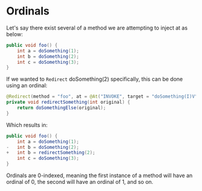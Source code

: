 # Ordinals

Let's say there exist several of a method we are attempting to inject at as below:

```java
public void foo() {
    int a = doSomething(1);
    int b = doSomething(2);
    int c = doSomething(3);
}
```

If we wanted to `Redirect` doSomething(2) specifically, this can be done using an ordinal:

```java
@Redirect(method = "foo", at = @At("INVOKE", target = "doSomething(I)V"), ordinal = 1)
private void redirectSomething(int original) {
    return doSomethingElse(original);
}
```

Which results in:

```java
public void foo() {
    int a = doSomething(1);
-   int b = doSomething(2);
+   int b = redirectSomething(2);
    int c = doSomething(3);
}
```

Ordinals are 0-indexed, meaning the first instance of a method will have an ordinal of 0, the second will have an ordinal of 1, and so on.
